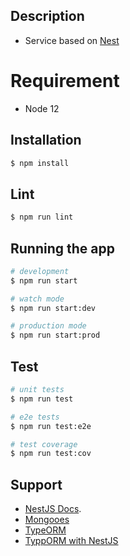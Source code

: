 ## Description

- Service based on [Nest](https://github.com/nestjs/nest)

# Requirement
- Node 12

## Installation

```bash
$ npm install
```

## Lint

```bash
$ npm run lint
```

## Running the app

```bash
# development
$ npm run start

# watch mode
$ npm run start:dev

# production mode
$ npm run start:prod
```

## Test

```bash
# unit tests
$ npm run test

# e2e tests
$ npm run test:e2e

# test coverage
$ npm run test:cov
```

## Support

- [NestJS Docs](https://docs.nestjs.com/support).
- [Mongooes](https://mongoosejs.com/)
- [TypeORM](https://typeorm.io/)
- [TyppORM with NestJS](https://docs.nestjs.com/recipes/sql-typeorm)
